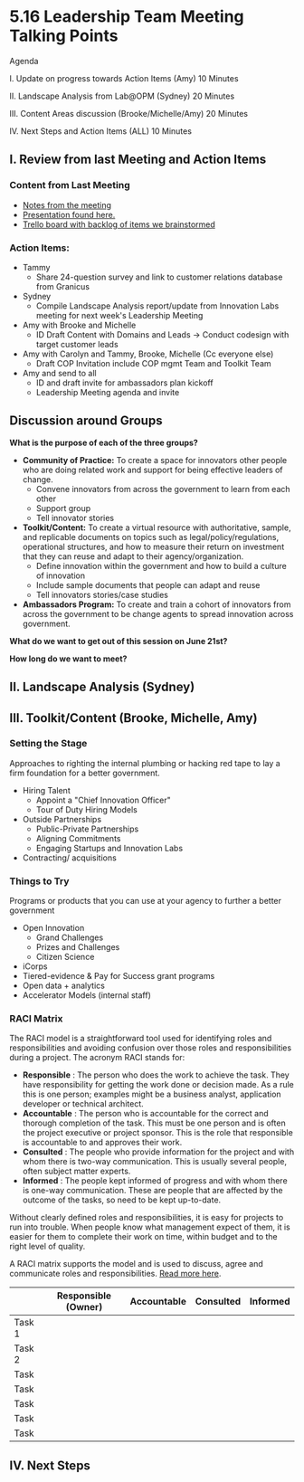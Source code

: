 # 5.16 Leadership Team Meeting Talking Points

Agenda

I. Update on progress towards Action Items (Amy)        10 Minutes

II. Landscape Analysis from Lab@OPM (Sydney)         20 Minutes

III. Content Areas discussion (Brooke/Michelle/Amy)     20 Minutes

IV. Next Steps and Action Items (ALL)                            10 Minutes

## I. Review from last Meeting and Action Items

### Content from Last Meeting

- [Notes from the meeting](https://github.com/18F/better-government/blob/master/leadership-meetings/5.10_leadership-planning.md)
- [Presentation found here.](https://github.com/18F/better-government/blob/master/leadership-meetings/%5B5.10%5D%20Better%20Government%20Leadership%20Meeting.pdf)
- [Trello board with backlog of items we brainstormed](https://trello.com/b/WTEhZJIy/better-gov-t-leadership-team-tasks)

### Action Items:

- Tammy
  - Share 24-question survey and link to customer relations database from Granicus
- Sydney
  - Compile Landscape Analysis report/update from Innovation Labs meeting for next week&#39;s Leadership Meeting
- Amy with Brooke and Michelle
  - ID Draft Content with Domains and Leads → Conduct codesign with target customer leads
- Amy with Carolyn and Tammy, Brooke, Michelle (Cc everyone else)
  - Draft COP Invitation include COP mgmt Team and Toolkit Team
- Amy and send to all
  - ID and draft invite for ambassadors plan kickoff
  - Leadership Meeting agenda and invite

## Discussion around Groups

**What is the purpose of each of the three groups?**

- **Community of Practice:** To create a space for innovators other people who are doing related work and support for being effective leaders of change.
  - Convene innovators from across the government to learn from each other
  - Support group
  - Tell innovator stories
- **Toolkit/Content:** To create a virtual resource with authoritative, sample, and replicable documents on topics such as legal/policy/regulations, operational structures, and how to measure their return on investment that they can reuse and adapt to their agency/organization.
  - Define innovation within the government and how to build a culture of innovation
  - Include sample documents that people can adapt and reuse
  - Tell innovators stories/case studies
- **Ambassadors Program:** To create and train a cohort of innovators from across the government to be change agents to spread innovation across government.

**What do we want to get out of this session on June 21st?**



**How long do we want to meet?**

## II. Landscape Analysis (Sydney)

## III. Toolkit/Content (Brooke, Michelle, Amy)

### Setting the Stage

Approaches to righting the internal plumbing or hacking red tape to lay a firm foundation for a better government.

- Hiring Talent
  - Appoint a &quot;Chief Innovation Officer&quot;
  - Tour of Duty Hiring Models
- Outside Partnerships
  - Public-Private Partnerships
  - Aligning Commitments
  - Engaging Startups and Innovation Labs
- Contracting/ acquisitions

### Things to Try

Programs or products that you can use at your agency to further a better government

- Open Innovation
  - Grand Challenges
  - Prizes and Challenges
  - Citizen Science
- iCorps
- Tiered-evidence &amp; Pay for Success grant programs
- Open data + analytics
- Accelerator Models (internal staff)

### RACI Matrix

The RACI model is a straightforward tool used for identifying roles and responsibilities and avoiding confusion over those roles and responsibilities during a project. The acronym RACI stands for:

- **Responsible** : The person who does the work to achieve the task. They have responsibility for getting the work done or decision made. As a rule this is one person; examples might be a business analyst, application developer or technical architect.
- **Accountable** : The person who is accountable for the correct and thorough completion of the task. This must be one person and is often the project executive or project sponsor. This is the role that responsible is accountable to and approves their work.
- **Consulted** : The people who provide information for the project and with whom there is two-way communication. This is usually several people, often subject matter experts.
- **Informed** : The people kept informed of progress and with whom there is one-way communication. These are people that are affected by the outcome of the tasks, so need to be kept up-to-date.

Without clearly defined roles and responsibilities, it is easy for projects to run into trouble. When people know what management expect of them, it is easier for them to complete their work on time, within budget and to the right level of quality.

A RACI matrix supports the model and is used to discuss, agree and communicate roles and responsibilities. [Read more here](https://www.projectsmart.co.uk/raci-matrix.php).

|   | Responsible (Owner) | Accountable | Consulted | Informed |
| --- | --- | --- | --- | --- |
| Task 1 |   |   |   |   |
| Task 2 |   |   |   |   |
| Task |   |   |   |   |
| Task |   |   |   |   |
| Task |   |   |   |   |
| Task |   |   |   |   |
| Task |   |   |   |   |



## IV. Next Steps
